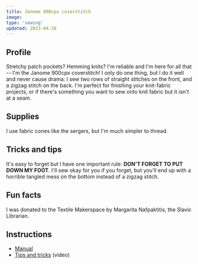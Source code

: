 ```yaml
---
title: Janome 900cpx coverstitch
image:
type: 'sewing'
updated: 2023-04-26
---
```


## Profile
Stretchy patch pockets? Hemming knits? I'm reliable and I'm here for all that -- I'm the Janome 900cpx coverstitch! I only do one thing, but I do it well and never cause drama: I sew two rows of straight stitches on the front, and a zigzag stitch on the back. I'm perfect for finishing your knit-fabric projects, or if there's something you want to sew onto knit fabric but it isn't at a seam.


## Supplies
I use fabric cones like the sergers, but I'm much simpler to thread. 


## Tricks and tips
It's easy to forget but I have one important rule: **DON'T FORGET TO PUT DOWN MY FOOT**. I'll sew okay for you if you forget, but you'll end up with a horrible tangled mess on the bottom instead of a zigzag stitch.


## Fun facts
I was donated to the Textile Makerspace by Margarita Nafpaktitis, the Slavic Librarian.

## Instructions

* [Manual](https://www.manua.ls/janome/coverpro-900cpx/manual)
* [Tips and tricks](https://www.youtube.com/watch?v=bLiQiNH_F0o&ab_channel=JanomeLife) (video)